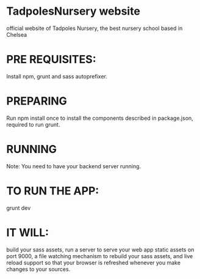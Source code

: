# TadpolesNursery website
official website of Tadpoles Nursery, the best nursery school based in Chelsea

# PRE REQUISITES:

Install npm, grunt and sass autoprefixer.

# PREPARING

Run npm install once to install the components described in package.json, required to run grunt.

# RUNNING

Note: You need to have your backend server running.

# TO RUN THE APP:

grunt dev

# IT WILL:

build your sass assets,
run a server to serve your web app static assets on port 9000, a file watching mechanism to rebuild your sass assets, and live reload support so that your browser is refreshed whenever you make changes to your sources.